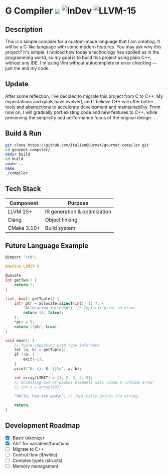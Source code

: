 # G Compiler ![](https://img.shields.io/badge/Platform-Linux-blue) ![InDev](https://img.shields.io/badge/Status-Development%20Phase-red) ![LLVM-15](https://img.shields.io/badge/LLVM-15%2B-orange)

## **Description**

This is a simple compiler for a custom-made language that I am creating. It will be a C-like language with some modern features.
You may ask why this project? It's simple: I noticed how today's technology has spoiled us in the programming world, so my goal is to build this project using plain C++, without any IDE. I'm using Vim without autocomplete or error checking — just me and my code.

## Update

After some reflection, I’ve decided to migrate this project from C to C++. My expectations and goals have evolved, and I believe C++ will offer better tools and abstractions to accelerate development and maintainability. 
From now on, I will gradually port existing code and new features to C++, while preserving the simplicity and performance focus of the original design.


## **Build & Run**

```bash
git clone https://github.com/ItalianG0urmet/gourmet-compiler.git
cd gourmet-compiler/
mkdir build
cd build
cmake ..
make
./compiler
```

## **Tech Stack**

| Component       | Purpose                          |
|-----------------|----------------------------------|
| LLVM 15+        | IR generation & optimization     |
| Clang           | Object linking                  |
| CMake 3.10+     | Build system                    |


## **Future Language Example**
```c
@import "std";

#define LIMIT 5

@unsafe
int getTwo() {
    return 2;
}

(int, bool) getTuple() {
    int* ptr = allocate(sizeof(int), 1) ?: {
        "Allocation failed\n";  // Implicit print on error
        return (0, false);
    };
    *ptr = 5;
    return (*ptr, true);
}

void main() {
    // Tuple unpacking with type inference
    let (a, b) = getTuple();
    if (!b) {
        exit(-1);
    }
    print("A: {}, B: {}\n", a, b);

    int array[LIMIT] = {1, 2, 3, 4, 5};
    // Accessing out-of-bounds elements will cause a runtime error
    // int x = array[10];

    "Hello, how are you\n"; // Implicitly prints the string

    return;
}

```

## **Development Roadmap**

- [x] Basic tokenizer
- [x] AST for variables/functions
- [ ] Migrate to C++
- [ ] Control flow (if/while)
- [ ] Complex types (structs)
- [ ] Memory management
